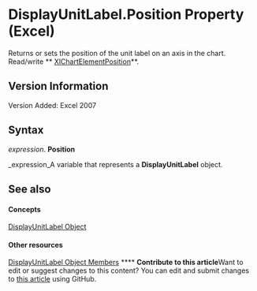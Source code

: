 
# DisplayUnitLabel.Position Property (Excel)

Returns or sets the position of the unit label on an axis in the chart. Read/write  ** [XlChartElementPosition](37de7a13-ac72-42e8-7eca-a845b84ff4a0.md)**.


## Version Information

Version Added: Excel 2007 


## Syntax

 _expression_. **Position**

 _expression_A variable that represents a  **DisplayUnitLabel** object.


## See also


#### Concepts


 [DisplayUnitLabel Object](522dea6a-114f-3e0f-f8ae-6c2667c733dd.md)
#### Other resources


 [DisplayUnitLabel Object Members](e436232b-ac1e-0f9f-60d5-527c4b2b50f2.md)
****   **Contribute to this article**Want to edit or suggest changes to this content? You can edit and submit changes to  [this article](https://github.com/jhershey00/VBA_Excel_Test/OpenXMLCon/articles/bf812945-4f9c-544c-3418-63c40da371f7.md) using GitHub.

